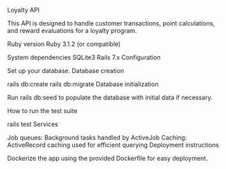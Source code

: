 Loyalty API

This API is designed to handle customer transactions, point calculations, and reward evaluations for a loyalty program.

Ruby version
Ruby 3.1.2 (or compatible)

System dependencies
SQLite3
Rails 7.x
Configuration

Set up your database.
Database creation

rails db:create
rails db:migrate
Database initialization

Run rails db:seed to populate the database with initial data if necessary.

How to run the test suite

rails test
Services

Job queues: Background tasks handled by ActiveJob
Caching: ActiveRecord caching used for efficient querying
Deployment instructions

Dockerize the app using the provided Dockerfile for easy deployment.
